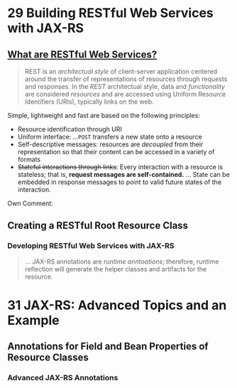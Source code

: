 # 29 Building RESTful Web Services with JAX-RS
## [What are RESTful Web Services?](https://docs.oracle.com/javaee/7/tutorial/jaxrs001.htm)

> REST is an *architectual style* of client-server application centered around the transfer of representations of resources through requests and responses. In the *REST* architectual style, data and *functionality* are considered *resources* and are accessed using Uniform Resource Identifiers (URIs), typically links on the web.

Simple, lightweight and fast are based on the following principles:

* Resource identification through URI
* Uniform interface: ...`POST` transfers a new state onto a resource
* Self-descriptive messages: resources are *decoupled* from their representation so that their content can be accessed in a variety of formats
* ~~Stateful interactions through links~~: Every interaction with a resource is stateless; that is, **request messages are self-contained.** ... State can be embedded in response messages to point to valid future states of the interaction.

Own Comment:

## Creating a RESTful Root Resource Class
### Developing RESTful Web Services with JAX-RS
> ... JAX-RS annotations are *runtime anntoations*; therefore, runtime reflection will generate the helper classes and artifacts for the resource.

# 31 JAX-RS: Advanced Topics and an Example
## Annotations for Field and Bean Properties of Resource Classes
### Advanced JAX-RS Annotations
